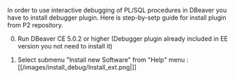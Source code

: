In order to use interactive debugging of PL/SQL procedures in DBeaver you have to install debugger plugin. Here is step-by-setp guide for install plugin from P2 repository.

0. Run DBeaver CE 5.0.2 or higher (Debugger plugin already included in EE version you not need to install it)

1. Select submenu "Install new Software" from "Help" menu : 
[[/images/install_debug/Install_ext.png|]]